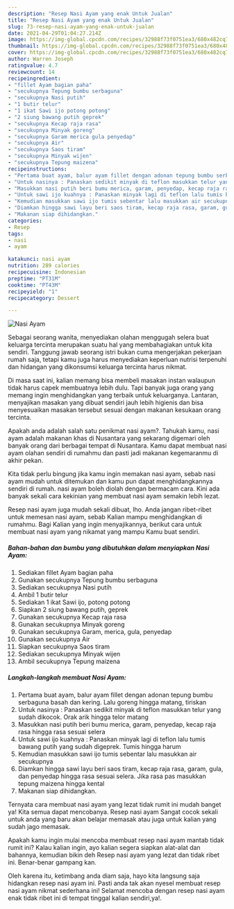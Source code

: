 ```yaml
---
description: "Resep Nasi Ayam yang enak Untuk Jualan"
title: "Resep Nasi Ayam yang enak Untuk Jualan"
slug: 73-resep-nasi-ayam-yang-enak-untuk-jualan
date: 2021-04-29T01:04:27.214Z
image: https://img-global.cpcdn.com/recipes/32988f73f0751ea3/680x482cq70/nasi-ayam-foto-resep-utama.jpg
thumbnail: https://img-global.cpcdn.com/recipes/32988f73f0751ea3/680x482cq70/nasi-ayam-foto-resep-utama.jpg
cover: https://img-global.cpcdn.com/recipes/32988f73f0751ea3/680x482cq70/nasi-ayam-foto-resep-utama.jpg
author: Warren Joseph
ratingvalue: 4.7
reviewcount: 14
recipeingredient:
- "fillet Ayam bagian paha"
- "secukupnya Tepung bumbu serbaguna"
- "secukupnya Nasi putih"
- "1 butir telur"
- "1 ikat Sawi ijo potong potong"
- "2 siung bawang putih geprek"
- "secukupnya Kecap raja rasa"
- "secukupnya Minyak goreng"
- "secukupnya Garam merica gula penyedap"
- "secukupnya Air"
- "secukupnya Saos tiram"
- "secukupnya Minyak wijen"
- "secukupnya Tepung maizena"
recipeinstructions:
- "Pertama buat ayam, balur ayam fillet dengan adonan tepung bumbu serbaguna basah dan kering. Lalu goreng hingga matang, tiriskan"
- "Untuk nasinya : Panaskan sedikit minyak di teflon masukkan telur yang sudah dikocok. Orak arik hingga telor matang"
- "Masukkan nasi putih beri bumu merica, garam, penyedap, kecap raja rasa hingga rasa sesuai selera"
- "Untuk sawi ijo kuahnya : Panaskan minyak lagi di teflon lalu tumis bawang putih yang sudah digeprek. Tumis hingga harum"
- "Kemudian masukkan sawi ijo tumis sebentar lalu masukkan air secukupnya"
- "Diamkan hingga sawi layu beri saos tiram, kecap raja rasa, garam, gula, dan penyedap hingga rasa sesuai selera. Jika rasa pas masukkan tepung maizena hingga kental"
- "Makanan siap dihidangkan."
categories:
- Resep
tags:
- nasi
- ayam

katakunci: nasi ayam 
nutrition: 289 calories
recipecuisine: Indonesian
preptime: "PT31M"
cooktime: "PT43M"
recipeyield: "1"
recipecategory: Dessert

---
```



![Nasi Ayam](https://img-global.cpcdn.com/recipes/32988f73f0751ea3/680x482cq70/nasi-ayam-foto-resep-utama.jpg)

Sebagai seorang wanita, menyediakan olahan menggugah selera buat keluarga tercinta merupakan suatu hal yang membahagiakan untuk kita sendiri. Tanggung jawab seorang istri bukan cuma mengerjakan pekerjaan rumah saja, tetapi kamu juga harus menyediakan keperluan nutrisi terpenuhi dan hidangan yang dikonsumsi keluarga tercinta harus nikmat.

Di masa  saat ini, kalian memang bisa membeli masakan instan walaupun tidak harus capek membuatnya lebih dulu. Tapi banyak juga orang yang memang ingin menghidangkan yang terbaik untuk keluarganya. Lantaran, menyajikan masakan yang dibuat sendiri jauh lebih higienis dan bisa menyesuaikan masakan tersebut sesuai dengan makanan kesukaan orang tercinta. 



Apakah anda adalah salah satu penikmat nasi ayam?. Tahukah kamu, nasi ayam adalah makanan khas di Nusantara yang sekarang digemari oleh banyak orang dari berbagai tempat di Nusantara. Kamu dapat membuat nasi ayam olahan sendiri di rumahmu dan pasti jadi makanan kegemaranmu di akhir pekan.

Kita tidak perlu bingung jika kamu ingin memakan nasi ayam, sebab nasi ayam mudah untuk ditemukan dan kamu pun dapat menghidangkannya sendiri di rumah. nasi ayam boleh diolah dengan bermacam cara. Kini ada banyak sekali cara kekinian yang membuat nasi ayam semakin lebih lezat.

Resep nasi ayam juga mudah sekali dibuat, lho. Anda jangan ribet-ribet untuk memesan nasi ayam, sebab Kalian mampu menghidangkan di rumahmu. Bagi Kalian yang ingin menyajikannya, berikut cara untuk membuat nasi ayam yang nikamat yang mampu Kamu buat sendiri.

<!--inarticleads1-->

##### Bahan-bahan dan bumbu yang dibutuhkan dalam menyiapkan Nasi Ayam:

1. Sediakan fillet Ayam bagian paha
1. Gunakan secukupnya Tepung bumbu serbaguna
1. Sediakan secukupnya Nasi putih
1. Ambil 1 butir telur
1. Sediakan 1 ikat Sawi ijo, potong potong
1. Siapkan 2 siung bawang putih, geprek
1. Gunakan secukupnya Kecap raja rasa
1. Gunakan secukupnya Minyak goreng
1. Gunakan secukupnya Garam, merica, gula, penyedap
1. Gunakan secukupnya Air
1. Siapkan secukupnya Saos tiram
1. Sediakan secukupnya Minyak wijen
1. Ambil secukupnya Tepung maizena




<!--inarticleads2-->

##### Langkah-langkah membuat Nasi Ayam:

1. Pertama buat ayam, balur ayam fillet dengan adonan tepung bumbu serbaguna basah dan kering. Lalu goreng hingga matang, tiriskan
1. Untuk nasinya : Panaskan sedikit minyak di teflon masukkan telur yang sudah dikocok. Orak arik hingga telor matang
1. Masukkan nasi putih beri bumu merica, garam, penyedap, kecap raja rasa hingga rasa sesuai selera
1. Untuk sawi ijo kuahnya : Panaskan minyak lagi di teflon lalu tumis bawang putih yang sudah digeprek. Tumis hingga harum
1. Kemudian masukkan sawi ijo tumis sebentar lalu masukkan air secukupnya
1. Diamkan hingga sawi layu beri saos tiram, kecap raja rasa, garam, gula, dan penyedap hingga rasa sesuai selera. Jika rasa pas masukkan tepung maizena hingga kental
1. Makanan siap dihidangkan.




Ternyata cara membuat nasi ayam yang lezat tidak rumit ini mudah banget ya! Kita semua dapat mencobanya. Resep nasi ayam Sangat cocok sekali untuk anda yang baru akan belajar memasak atau juga untuk kalian yang sudah jago memasak.

Apakah kamu ingin mulai mencoba membuat resep nasi ayam mantab tidak rumit ini? Kalau kalian ingin, ayo kalian segera siapkan alat-alat dan bahannya, kemudian bikin deh Resep nasi ayam yang lezat dan tidak ribet ini. Benar-benar gampang kan. 

Oleh karena itu, ketimbang anda diam saja, hayo kita langsung saja hidangkan resep nasi ayam ini. Pasti anda tak akan nyesel membuat resep nasi ayam nikmat sederhana ini! Selamat mencoba dengan resep nasi ayam enak tidak ribet ini di tempat tinggal kalian sendiri,ya!.


